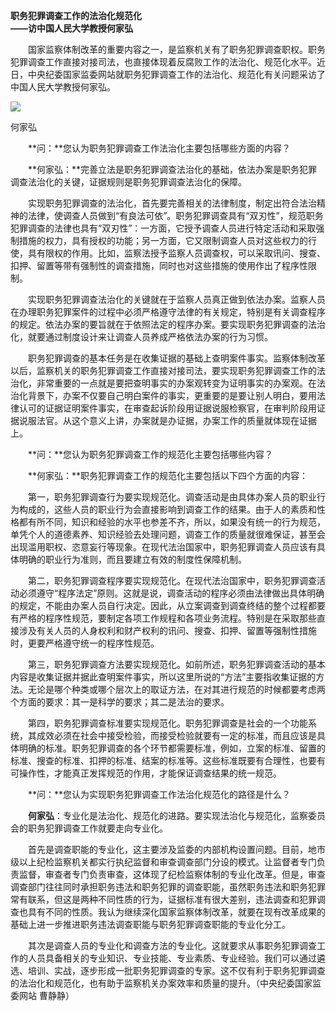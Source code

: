 **职务犯罪调查工作的法治化规范化  
——访中国人民大学教授何家弘**

　　国家监察体制改革的重要内容之一，是监察机关有了职务犯罪调查职权。职务犯罪调查工作直接对接司法，也直接体现着反腐败工作的法治化、规范化水平。近日，中央纪委国家监委网站就职务犯罪调查工作的法治化、规范化有关问题采访了中国人民大学教授何家弘。

![](https://www.ccdi.gov.cn/hdjln/ywtt/201904/W020210531593900026579.jpg)

何家弘

　　**问：**您认为职务犯罪调查工作法治化主要包括哪些方面的内容？

　　**何家弘：**完善立法是职务犯罪调查法治化的基础，依法办案是职务犯罪调查法治化的关键，证据规则是职务犯罪调查法治化的保障。

　　实现职务犯罪调查的法治化，首先要完善相关的法律制度，制定出符合法治精神的法律，使调查人员做到“有良法可依”。职务犯罪调查具有“双刃性”，规范职务犯罪调查的法律也具有“双刃性”：一方面，它授予调查人员进行特定活动和采取强制措施的权力，具有授权的功能；另一方面，它又限制调查人员对这些权力的行使，具有限权的作用。比如，监察法授予监察人员调查权，可以采取讯问、搜查、扣押、留置等带有强制性的调查措施，同时也对这些措施的使用作出了程序性限制。

　　实现职务犯罪调查法治化的关键就在于监察人员真正做到依法办案。监察人员在办理职务犯罪案件的过程中必须严格遵守法律的有关规定，特别是有关调查程序的规定。依法办案的要旨就在于依照法定的程序办案。要实现职务犯罪调查的法治化，就要通过制度设计来让调查人员养成严格依法办案的行为习惯。

　　职务犯罪调查的基本任务是在收集证据的基础上查明案件事实。监察体制改革以后，监察机关的职务犯罪调查工作直接对接司法，要实现职务犯罪调查工作的法治化，非常重要的一点就是要把查明事实的办案观转变为证明事实的办案观。在法治化背景下，办案不仅要自己明白案件的事实，更重要的是要让别人明白，要用法律认可的证据证明案件事实，在审查起诉阶段用证据说服检察官，在审判阶段用证据说服法官。从这个意义上讲，办案就是办证据，办案工作的质量就体现在证据上。

　　**问：**您认为职务犯罪调查工作的规范化主要包括哪些内容？

　　**何家弘：**职务犯罪调查工作的规范化主要包括以下四个方面的内容：

　　第一，职务犯罪调查行为要实现规范化。调查活动是由具体办案人员的职业行为构成的，这些人员的职业行为会直接影响到调查工作的结果。由于人的素质和性格都有所不同，知识和经验的水平也参差不齐，所以，如果没有统一的行为规范，单凭个人的道德素养、知识经验去处理问题，调查工作的质量就很难保证，甚至会出现滥用职权、恣意妄行等现象。在现代法治国家中，职务犯罪调查人员应该有具体明确的职业行为准则，而且要建立有效的制度性保障机制。

　　第二，职务犯罪调查程序要实现规范化。在现代法治国家中，职务犯罪调查活动必须遵守“程序法定”原则。这就是说，调查活动的程序必须由法律做出具体明确的规定，不能由办案人员自行决定。因此，从立案调查到调查终结的整个过程都要有严格的程序性规范，要制定各项工作规程和各项业务流程。特别是在采取那些直接涉及有关人员的人身权利和财产权利的讯问、搜查、扣押、留置等强制性措施时，更要严格遵守统一的程序性规范。

　　第三，职务犯罪调查方法要实现规范化。如前所述，职务犯罪调查活动的基本内容是收集证据并据此查明案件事实，所以这里所说的“方法”主要指收集证据的方法。无论是哪个种类或哪个层次上的取证方法，在对其进行规范的时候都要考虑两个方面的要求：其一是科学的要求；其二是法治的要求。

　　第四，职务犯罪调查标准要实现规范化。职务犯罪调查是社会的一个功能系统，其成效必须在社会中接受检验，而接受检验就要有一定的标准，而且应该是具体明确的标准。职务犯罪调查的各个环节都需要标准，例如，立案的标准、留置的标准、搜查的标准、扣押的标准、结案的标准等。这些标准既要有合理性，也要有可操作性，才能真正发挥规范的作用，才能保证调查结果的统一规范。

　　**问：**您认为实现职务犯罪调查工作法治化规范化的路径是什么？

　　**何家弘**：专业化是法治化、规范化的进路。要实现法治化与规范化，监察委员会的职务犯罪调查工作就要走向专业化。

　　首先是调查职能的专业化，这主要涉及监委的内部机构设置问题。目前，地市级以上纪检监察机关都实行执纪监督和审查调查部门分设的模式。让监督者专门负责监督，审查者专门负责审查，这体现了纪检监察体制的专业化改革。但是，审查调查部门往往同时承担职务违法和职务犯罪的调查职能，虽然职务违法和职务犯罪常有联系，但这是两种不同性质的行为，证据标准有很大差别，违法调查和犯罪调查也具有不同的性质。我认为继续深化国家监察体制改革，就要在现有改革成果的基础上进一步推进职务违法调查职能与职务犯罪调查职能的专业化分工。

　　其次是调查人员的专业化和调查方法的专业化。这就要求从事职务犯罪调查工作的人员具备相关的专业知识、专业技能、专业素质、专业经验。我们可以通过遴选、培训、实战，逐步形成一批职务犯罪调查的专家。这不仅有利于职务犯罪调查的法治化和规范化，也有助于监察机关办案效率和质量的提升。（中央纪委国家监委网站 曹静静）